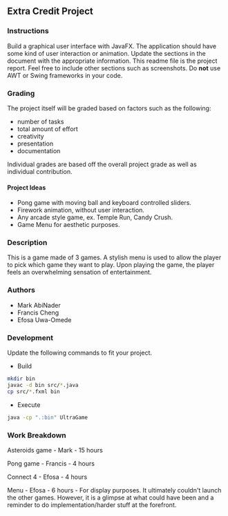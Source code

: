 ## Extra Credit Project

### Instructions
Build a graphical user interface with JavaFX.
The application should have some kind of user interaction or animation.
Update the sections in the document with the appropriate information.
This readme file is the project report.
Feel free to include other sections such as screenshots.
Do **not** use AWT or Swing frameworks in your code.

### Grading
The project itself will be graded based on factors such as the following:
- number of tasks
- total amount of effort
- creativity
- presentation
- documentation

Individual grades are based off the overall project grade as well as individual contribution.

#### Project Ideas
- Pong game with moving ball and keyboard controlled sliders.
- Firework animation, without user interaction.
- Any arcade style game, ex. Temple Run, Candy Crush.
- Game Menu for aesthetic purposes. 

### Description
This is a game made of 3 games.  A stylish menu is used to allow the player to pick which game they want to play.  Upon playing the game, the player feels an overwhelming sensation of entertainment.

### Authors
- Mark AbiNader
- Francis Cheng
- Efosa Uwa-Omede

### Development
Update the following commands to fit your project.
- Build
```sh
mkdir bin
javac -d bin src/*.java
cp src/*.fxml bin
```

- Execute
``` sh
java -cp ".:bin" UltraGame
```

### Work Breakdown
Asteroids game - Mark - 15 hours

Pong game - Francis - 4 hours

Connect 4 - Efosa - 4 hours

Menu - Efosa - 6 hours - For display purposes. It ultimately couldn't launch the other games. However, it is a glimpse at what could have been and a reminder to do implementation/harder stuff at the forefront.
